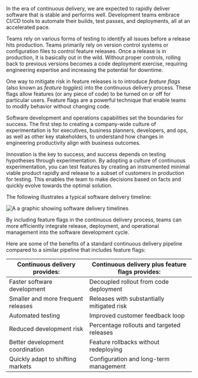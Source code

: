 In the era of continuous delivery, we are expected to rapidly deliver software that is stable and performs well. Development teams embrace CI/CD tools to automate their builds, test passes, and deployments, all at an accelerated pace.

Teams rely on various forms of testing to identify all issues before a release hits production. Teams primarily rely on version control systems or configuration files to control feature releases. Once a release is in production, it is basically out in the wild. Without proper controls, rolling back to previous versions becomes a code deployment exercise, requiring engineering expertise and increasing the potential for downtime.

One way to mitigate risk in feature releases is to introduce _feature flags_ (also known as _feature toggles_) into the continuous delivery process. These flags allow features (or any piece of code) to be turned on or off for particular users. Feature flags are a powerful technique that enable teams to modify behavior without changing code.

Software development and operations capabilities set the boundaries for success. The first step to creating a company-wide culture of experimentation is for executives, business planners, developers, and ops, as well as other key stakeholders, to understand how changes in engineering productivity align with business outcomes.

Innovation is the key to success, and success depends on testing hypotheses through experimentation. By adopting a culture of continuous experimentation, you can test features by creating an instrumented minimal viable product rapidly and release to a subset of customers in production for testing. This enables the team to make decisions based on facts and quickly evolve towards the optimal solution.

The following illustrates a typical software delivery timeline:

![A a graphic showing software delivery timelines](../media/3-software-delivery.png)

By including feature flags in the continuous delivery process, teams can more efficiently integrate release, deployment, and operational management into the software development cycle.

Here are some of the benefits of a standard continuous delivery pipeline compared to a similar pipeline that includes feature flags:

| Continuous delivery provides:      | Continuous delivery plus feature flags provides:     |
|------------------------------------|--------------------------------------------|
| Faster software development        | Decoupled rollout from code deployment     |
| Smaller and more frequent releases | Releases with substantially mitigated risk |
| Automated testing                  | Improved customer feedback loop           |
| Reduced development risk           | Percentage rollouts and targeted releases  |
| Better development coordination    | Feature rollbacks without redeploying      |
| Quickly adapt to shifting markets  | Configuration and long-term management     |